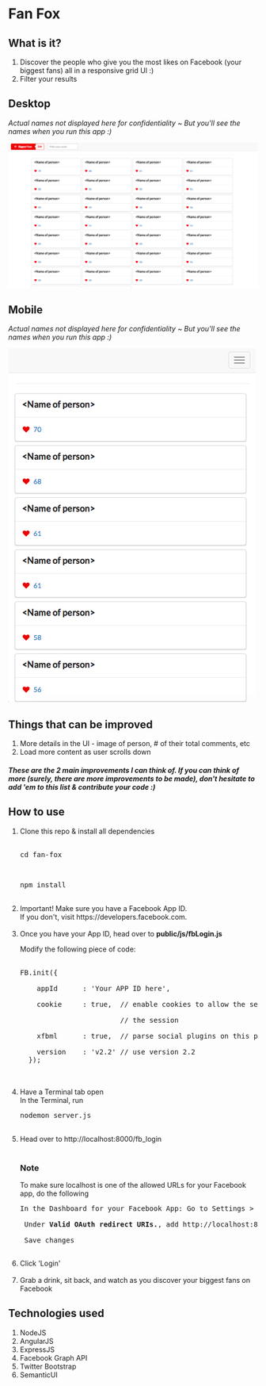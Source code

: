 <h1>Fan Fox</h1>

<h2>What is it?</h2>

<ol>
  <li>Discover the people who give you the most likes on Facebook (your biggest fans) all in a responsive grid UI :)</li>
  <li>Filter your results</li>
</ol>

<h2>Desktop</h2>
<i>Actual names not displayed here for confidentiality ~ But you'll see the names when you run this app :)</i>
<p>
  <img src="https://github.com/Nikhil22/fan-fox/blob/master/public/img/desktop.png">
</p>

<h2>Mobile</h2>
<i>Actual names not displayed here for confidentiality ~ But you'll see the names when you run this app :)</i>
<p>
  <img src="https://github.com/Nikhil22/fan-fox/blob/master/public/img/mobile.png">
</p>

<h2>Things that can be improved</h2>
<ol>
<li>More details in the UI - image of person, # of their total comments, etc</li>
<li>Load more content as user scrolls down</li>
</ol>

<h5>These are the 2 main improvements I can think of. If you can think of more (surely, there are more improvements to be made), don't hesitate to add 'em to this list & contribute your code :) </h5>

<h2>How to use</h2>

<ol>
  <li>Clone this repo & install all dependencies</li> <br>
  <pre>cd fan-fox</pre> <br>
  <pre>npm install</pre> <br>

  <li>Important! Make sure you have a Facebook App ID. <br> If you don't, visit https://developers.facebook.com.</li> <br>

  <li>
  Once you have your App ID, head over to <strong>public/js/fbLogin.js</strong> <br>

  Modify the following piece of code: <br> <br>

  <pre>FB.init({<br>
    appId      : 'Your APP ID here',<br>
    cookie     : true,  // enable cookies to allow the server to access<br>
                        // the session<br>
    xfbml      : true,  // parse social plugins on this page<br>
    version    : 'v2.2' // use version 2.2
  });</pre> <br> <br>
  </li>

   <li>
    Have a Terminal tab open <br>
    In the Terminal, run <pre>nodemon server.js</pre>
   </li> <br>

   <li>Head over to http://localhost:8000/fb_login</li> <br>

   <h3>Note</h3> To make sure localhost is one of the allowed URLs for your Facebook app, do the following <br>

   <pre>In the Dashboard for your Facebook App: Go to Settings > Advanced <br> <br> Under <strong>Valid OAuth redirect URIs.</strong>, add http://localhost:8000/ <br> <br> Save changes
   </pre>

   <li>Click 'Login'</li> <br>
   <li>Grab a drink, sit back, and watch as you discover your biggest fans on Facebook</li>
 </ol>

<h2>Technologies used</h2>

<ol>
  <li>NodeJS</li>
  <li>AngularJS</li>
  <li>ExpressJS</li>
  <li>Facebook Graph API</li>
  <li>Twitter Bootstrap</li>
  <li>SemanticUI</li>
</ol>
